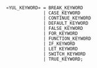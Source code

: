 <!-- This file is generated automatically by infrastructure scripts. Please don't edit by hand. -->

```{ .ebnf .slang-ebnf #YUL_KEYWORD }
«YUL_KEYWORD» = BREAK_KEYWORD
              | CASE_KEYWORD
              | CONTINUE_KEYWORD
              | DEFAULT_KEYWORD
              | FALSE_KEYWORD
              | FOR_KEYWORD
              | FUNCTION_KEYWORD
              | IF_KEYWORD
              | LET_KEYWORD
              | SWITCH_KEYWORD
              | TRUE_KEYWORD;
```
